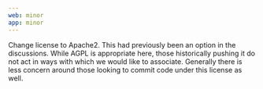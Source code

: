```yaml
---
web: minor
app: minor
---
```


Change license to Apache2. This had previously been an option in the discussions. While AGPL is appropriate here, those historically pushing it do not act in ways with which we would like to associate. Generally there is less concern around those looking to commit code under this license as well.

